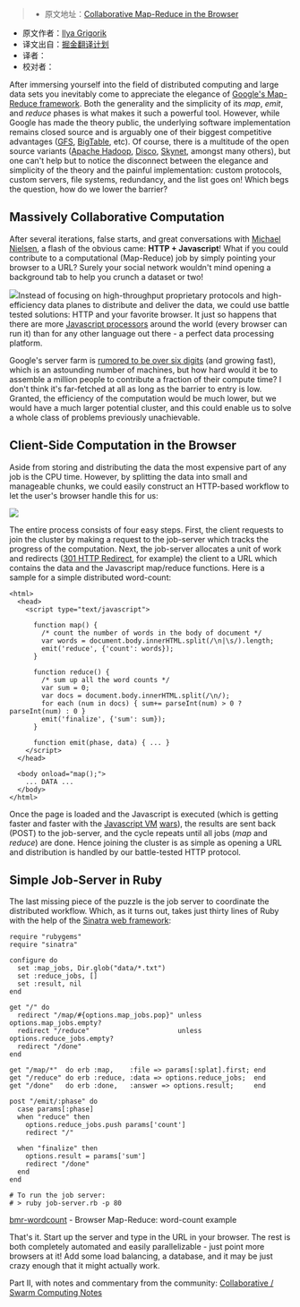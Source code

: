 > * 原文地址：[Collaborative Map-Reduce in the Browser](https://www.igvita.com/2009/03/03/collaborative-map-reduce-in-the-browser/)
* 原文作者：[Ilya Grigorik](https://www.igvita.com/)
* 译文出自：[掘金翻译计划](https://github.com/xitu/gold-miner)
* 译者：
* 校对者：

After immersing yourself into the field of distributed computing and large data sets you inevitably come to appreciate the elegance of [Google's Map-Reduce framework](http://en.wikipedia.org/wiki/MapReduce). Both the generality and the simplicity of its _map_, _emit_, and _reduce_ phases is what makes it such a powerful tool. However, while Google has made the theory public, the underlying software implementation remains closed source and is arguably one of their biggest competitive advantages ([GFS](http://labs.google.com/papers/gfs.html), [BigTable](http://labs.google.com/papers/bigtable.html), etc). Of course, there is a multitude of the open source variants ([Apache Hadoop](http://hadoop.apache.org/core/), [Disco](http://discoproject.org/), [Skynet](http://skynet.rubyforge.org/), amongst many others), but one can't help but to notice the disconnect between the elegance and simplicity of the theory and the painful implementation: custom protocols, custom servers, file systems, redundancy, and the list goes on! Which begs the question, how do we lower the barrier?

## Massively Collaborative Computation

After several iterations, false starts, and great conversations with [Michael Nielsen](http://michaelnielsen.org/blog/?page_id=181), a flash of the obvious came: **HTTP + Javascript**! What if you could contribute to a computational (Map-Reduce) job by simply pointing your browser to a URL? Surely your social network wouldn't mind opening a background tab to help you crunch a dataset or two!

![](https://www.igvita.com/posts/09/xbrowsers.png.pagespeed.ic.gtlyz9PZB7.jpg)Instead of focusing on high-throughput proprietary protocols and high-efficiency data planes to distribute and deliver the data, we could use battle tested solutions: HTTP and your favorite browser. It just so happens that there are more [Javascript processors](http://en.wikipedia.org/wiki/JavaScript) around the world (every browser can run it) than for any other language out there - a perfect data processing platform.

Google's server farm is [rumored to be over six digits](http://www.youtube.com/watch?v=6x0cAzQ7PVs) (and growing fast), which is an astounding number of machines, but how hard would it be to assemble a million people to contribute a fraction of their compute time? I don't think it's far-fetched at all as long as the barrier to entry is low. Granted, the efficiency of the computation would be much lower, but we would have a much larger potential cluster, and this could enable us to solve a whole class of problems previously unachievable.

## Client-Side Computation in the Browser

Aside from storing and distributing the data the most expensive part of any job is the CPU time. However, by splitting the data into small and manageable chunks, we could easily construct an HTTP-based workflow to let the user's browser handle this for us:

![](https://www.igvita.com/posts/09/xbrowser-mr.png.pagespeed.ic.1SaJmT926Y.png)

The entire process consists of four easy steps. First, the client requests to join the cluster by making a request to the job-server which tracks the progress of the computation. Next, the job-server allocates a unit of work and redirects ([301 HTTP Redirect](http://en.wikipedia.org/wiki/URL_redirection#HTTP_status_codes_3xx), for example) the client to a URL which contains the data and the Javascript map/reduce functions. Here is a sample for a simple distributed word-count:

```
<html>
  <head>
    <script type="text/javascript">

      function map() {
        /* count the number of words in the body of document */
        var words = document.body.innerHTML.split(/\n|\s/).length;
        emit('reduce', {'count': words});
      }

      function reduce() {
        /* sum up all the word counts */
        var sum = 0;
        var docs = document.body.innerHTML.split(/\n/);
        for each (num in docs) { sum+= parseInt(num) > 0 ? parseInt(num) : 0 }
        emit('finalize', {'sum': sum});
      }

      function emit(phase, data) { ... }
    </script>
  </head>

  <body onload="map();">
    ... DATA ...
  </body>
</html>
```

Once the page is loaded and the Javascript is executed (which is getting faster and faster with the [Javascript VM](http://ejohn.org/blog/javascript-performance-rundown/) [wars](http://code.google.com/p/nativeclient/)), the results are sent back (POST) to the job-server, and the cycle repeats until all jobs (_map_ and _reduce_) are done. Hence joining the cluster is as simple as opening a URL and distribution is handled by our battle-tested HTTP protocol.

## Simple Job-Server in Ruby

The last missing piece of the puzzle is the job server to coordinate the distributed workflow. Which, as it turns out, takes just thirty lines of Ruby with the help of the [Sinatra web framework](http://www.sinatrarb.com/):



    require "rubygems"
    require "sinatra"

    configure do
      set :map_jobs, Dir.glob("data/*.txt")
      set :reduce_jobs, []
      set :result, nil
    end

    get "/" do
      redirect "/map/#{options.map_jobs.pop}" unless options.map_jobs.empty?
      redirect "/reduce"                      unless options.reduce_jobs.empty?
      redirect "/done"
    end

    get "/map/*"  do erb :map,    :file => params[:splat].first; end
    get "/reduce" do erb :reduce, :data => options.reduce_jobs;  end
    get "/done"   do erb :done,   :answer => options.result;     end

    post "/emit/:phase" do
      case params[:phase]
      when "reduce" then
        options.reduce_jobs.push params['count']
        redirect "/"

      when "finalize" then
        options.result = params['sum']
        redirect "/done"
      end
    end

    # To run the job server:
    # > ruby job-server.rb -p 80



[bmr-wordcount](http://www.github.com/igrigorik/bmr-wordcount/) - Browser Map-Reduce: word-count example

That's it. Start up the server and type in the URL in your browser. The rest is both completely automated and easily parallelizable - just point more browsers at it! Add some load balancing, a database, and it may be just crazy enough that it might actually work.

Part II, with notes and commentary from the community: [Collaborative / Swarm Computing Notes](http://www.igvita.com/2009/03/07/collaborative-swarm-computing-notes/)
